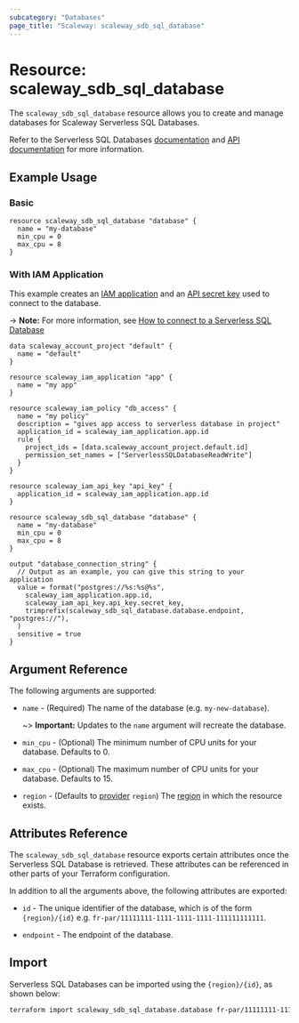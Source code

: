 ```yaml
---
subcategory: "Databases"
page_title: "Scaleway: scaleway_sdb_sql_database"
---
```


# Resource: scaleway_sdb_sql_database

The `scaleway_sdb_sql_database` resource allows you to create and manage databases for Scaleway Serverless SQL Databases.

Refer to the Serverless SQL Databases [documentation](https://www.scaleway.com/en/docs/serverless-sql-databases/) and [API documentation](https://www.scaleway.com/en/developers/api/serverless-databases/) for more information.

## Example Usage

### Basic

```hcl
resource scaleway_sdb_sql_database "database" {
  name = "my-database"
  min_cpu = 0
  max_cpu = 8
}
```

### With IAM Application

This example creates an [IAM application](https://www.scaleway.com/en/docs/iam/concepts/#application) and an [API secret key](https://www.scaleway.com/en/docs/iam/how-to/create-api-keys/) used to connect to the database.

-> **Note:** For more information, see [How to connect to a Serverless SQL Database](https://www.scaleway.com/en/docs/serverless-sql-databases/how-to/connect-to-a-database/)

```hcl
data scaleway_account_project "default" {
  name = "default"
}

resource scaleway_iam_application "app" {
  name = "my app"
}

resource scaleway_iam_policy "db_access" {
  name = "my policy"
  description = "gives app access to serverless database in project"
  application_id = scaleway_iam_application.app.id
  rule {
    project_ids = [data.scaleway_account_project.default.id]
    permission_set_names = ["ServerlessSQLDatabaseReadWrite"]
  }
}

resource scaleway_iam_api_key "api_key" {
  application_id = scaleway_iam_application.app.id
}

resource scaleway_sdb_sql_database "database" {
  name = "my-database"
  min_cpu = 0
  max_cpu = 8
}

output "database_connection_string" {
  // Output as an example, you can give this string to your application
  value = format("postgres://%s:%s@%s",
    scaleway_iam_application.app.id,
    scaleway_iam_api_key.api_key.secret_key,
    trimprefix(scaleway_sdb_sql_database.database.endpoint, "postgres://"),
  )
  sensitive = true
}
```

## Argument Reference

The following arguments are supported:

- `name` - (Required) The name of the database (e.g. `my-new-database`).

    ~> **Important:** Updates to the `name` argument will recreate the database.

- `min_cpu` - (Optional) The minimum number of CPU units for your database. Defaults to 0.
- `max_cpu` - (Optional) The maximum number of CPU units for your database. Defaults to 15.

- `region` - (Defaults to [provider](../index.md#region) `region`) The [region](../guides/regions_and_zones.md#regions) in which the resource exists.

## Attributes Reference

The `scaleway_sdb_sql_database` resource exports certain attributes once the Serverless SQL Database is retrieved. These attributes can be referenced in other parts of your Terraform configuration.

In addition to all the arguments above, the following attributes are exported:

- `id` - The unique identifier of the database, which is of the form `{region}/{id}` e.g. `fr-par/11111111-1111-1111-1111-111111111111`.

- `endpoint` - The endpoint of the database.

## Import

Serverless SQL Databases can be imported using the `{region}/{id}`, as shown below:

```bash
terraform import scaleway_sdb_sql_database.database fr-par/11111111-1111-1111-1111-111111111111
```
